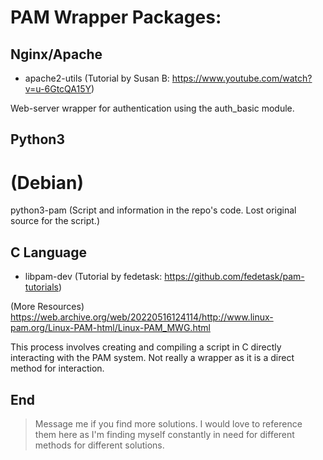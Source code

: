 # PAM Wrapper Packages:

## Nginx/Apache
- apache2-utils (Tutorial by Susan B: https://www.youtube.com/watch?v=u-6GtcQA15Y)

Web-server wrapper for authentication using the auth_basic module.

## Python3

# (Debian)

python3-pam (Script and information in the repo's code. Lost original source for the script.)


## C Language
- libpam-dev (Tutorial by fedetask: https://github.com/fedetask/pam-tutorials)

(More Resources) https://web.archive.org/web/20220516124114/http://www.linux-pam.org/Linux-PAM-html/Linux-PAM_MWG.html

This process involves creating and compiling a script in C directly interacting with the PAM system. Not really a wrapper as it is a direct method for interaction.

## End

> Message me if you find more solutions. I would love to reference them here as I'm finding myself constantly in need for different methods for different solutions.
